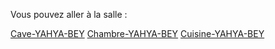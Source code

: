 Vous pouvez aller à la salle :

[Cave-YAHYA-BEY](https://github.com/Yahyabey48/tp-labyrinthe/blob/Cave-YAHYA-BEY-Ahmed/Cave-YAHYA-BEY.md)
[Chambre-YAHYA-BEY](https://github.com/Yahyabey48/tp-labyrinthe/blob/Chambre-YAHYA-BEY-Ahmed/Chambre-YAHYA-BEY-Ahmed.md)
[Cuisine-YAHYA-BEY](https://github.com/Yahyabey48/tp-labyrinthe/blob/Cuisine-YAHYA-BEY-Ahmed/Cuisine-YAHYA-BEY-Ahmed.md) 
